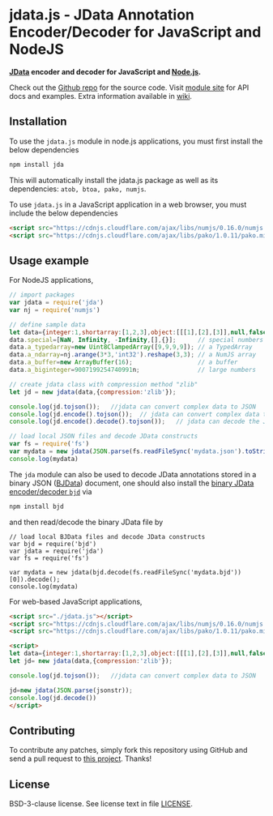 jdata.js - JData Annotation Encoder/Decoder for JavaScript and NodeJS
===========

**[JData] encoder and decoder for JavaScript and [Node.js].**

Check out the [Github repo] for the source code.
Visit [module site] for API docs and examples.
Extra information available in [wiki].

[JData]: http://neurojson.org/jdata/draft2/
[Node.js]: http://nodejs.org/

[Github repo]: https://github.com/NeuroJSON/jsdata
[module site]: https://npmjs.com/package/jda
[wiki]: http://neurojson.org


Installation
------------


To use the `jdata.js` module in node.js applications, you must first install the below dependencies

```sh
npm install jda
```

This will automatically install the jdata.js package as well as its dependencies: `atob, btoa, pako, numjs`.

To use `jdata.js` in a JavaScript application in a web browser, you must include the below dependencies
```html
<script src="https://cdnjs.cloudflare.com/ajax/libs/numjs/0.16.0/numjs.min.js"></script>
<script src="https://cdnjs.cloudflare.com/ajax/libs/pako/1.0.11/pako.min.js"></script>
```


Usage example
-------------

For NodeJS applications, 

```js
// import packages
var jdata = require('jda')
var nj = require('numjs')

// define sample data
let data={integer:1,shortarray:[1,2,3],object:[[[1],[2],[3]],null,false]};
data.special=[NaN, Infinity, -Infinity,[],{}];      // special numbers
data.a_typedarray=new Uint8ClampedArray([9,9,9,9]); // a TypedArray
data.a_ndarray=nj.arange(3*3,'int32').reshape(3,3); // a NumJS array
data.a_buffer=new ArrayBuffer(16);                  // a buffer
data.a_biginteger=9007199254740991n;                // large numbers

// create jdata class with compression method "zlib"
let jd = new jdata(data,{compression:'zlib'});

console.log(jd.tojson());   //jdata can convert complex data to JSON
console.log(jd.encode().tojson());  // jdata can convert complex data to JData-encoded objects
console.log(jd.encode().decode().tojson());   // jdata can decode the JData-encoded objects back to native objects

// load local JSON files and decode JData constructs
var fs = require('fs')
var mydata = new jdata(JSON.parse(fs.readFileSync('mydata.json').toString().replace(/\n/g,''))).decode();
console.log(mydata)
```

The `jda` module can also be used to decode JData annotations stored in a binary JSON
([BJData](http://neurojson.org/bjdata/draft2/)) document, one should also install the 
[binary JData encoder/decoder `bjd`](https://npmjs.com/package/bjd) via
```sh
npm install bjd
```
and then read/decode the binary JData file by
```
// load local BJData files and decode JData constructs
var bjd = require('bjd')
var jdata = require('jda')
var fs = require('fs')

var mydata = new jdata(bjd.decode(fs.readFileSync('mydata.bjd'))[0]).decode();
console.log(mydata)
```

For web-based JavaScript applications, 

```html
<script src="./jdata.js"></script>
<script src="https://cdnjs.cloudflare.com/ajax/libs/numjs/0.16.0/numjs.min.js"></script>
<script src="https://cdnjs.cloudflare.com/ajax/libs/pako/1.0.11/pako.min.js"></script>

<script>
let data={integer:1,shortarray:[1,2,3],object:[[[1],[2],[3]],null,false]};
let jd= new jdata(data,{compression:'zlib'});

console.log(jd.tojson());   //jdata can convert complex data to JSON

jd=new jdata(JSON.parse(jsonstr));
console.log(jd.decode())
</script>
```


Contributing
------------

To contribute any patches, simply fork this repository using GitHub
and send a pull request to [this project](https://github.com/NeuroJSON/jsdata). Thanks!


License
-------

BSD-3-clause license. See license text in file [LICENSE](https://github.com/NeuroJSON/jsdata/blob/master/LICENSE).
